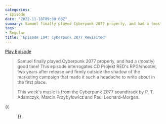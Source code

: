 ```yaml
---
categories:
- Episode
date: "2022-11-18T09:00:00Z"
summary: Samuel finally played Cyberpunk 2077 properly, and had a (mostly) good time!
tags:
- Regular
title: 'Episode 104: Cyberpunk 2077 Revisited'
---
```


[Play Episode](https://www.patreon.com/posts/episode-104-2077-74794201)
> Samuel finally played Cyberpunk 2077 properly, and had a (mostly) good time! This episode interrogates CD Projekt RED's RPG/shooter, two years after release and firmly outside the shadow of the marketing campaign that made it such a headache to write about in the first place.
>
> This week's music is from the Cyberpunk 2077 soundtrack by P. T. Adamczyk, Marcin Przybyłowicz and Paul Leonard-Morgan.

{{<figure 
    src="naka-domino.jpeg" 
    caption="Image credit: Bob Bob" 
    alt="Naka arrested for insider trading">}}